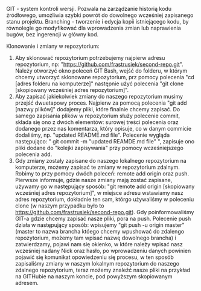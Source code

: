 GIT - system kontroli wersji. Pozwala na zarządzanie historią kodu źródłowego, umożliwia szybki powrót do dowolnego wcześniej zapisanego stanu projektu.
Branching - tworzenie i edycja kopii istniejącego kodu, by równolegle go modyfikować dla wprowadzenia zmian lub naprawienia bugów, bez ingerencji w główny kod.

Klonowanie i zmiany w repozytorium:
1. Aby sklonować repozytorium potrzebujemy najpierw adresu repozytorium, np: "https://github.com/frastrusiek/second-repo.git".
Należy otworzyć okno poleceń GIT Bash, wejść do folderu, w którym chcemy utworzyć sklonowane repozytorium, prz pomocy
polecenia "cd [adres folderu na komputerze]" następnie użyć polecenia "git clone [skopiowany wcześniej adres repozytorium]".
2. Aby zapisać jakiekolwiek zmiany do naszego repozytorium musimy przejść dwuetapowy proces. 
Najpierw za pomocą polecenia "git add [nazwy plików]" dodajemy pliki, które finalnie chcemy zapisać. 
Do samego zapisania plików w repozytorium służy polecenie commit, składa się ono z dwóch elementów: surowej treści polecenia
oraz dodanego przez nas komentarza, który opisuje, co w danym commicie dodaliśmy, np. "updated README.md file".
Polecenie wygląda następująco: " git commit -m "updated REAMDE.md file" ", zapisuje ono pliki dodane do "kolejki zapisywania"
przy pomocy wcześniejszego polecenia add.
3. Gdy zmiany zostały zapisane do naszego lokalnego repozytorium na komputerze, możemy zapisać te zmiany w repozytorium zdalnym.
Robimy to przy pomocy dwóch poleceń: remote add origin oraz push. Pierwsze informuje, gdzie nasze zmiany mają zostać zapisane,
używamy go w następujący sposób: "git remote add origin [skopiowany wcześniej adres repozytorium]", w miejsce adresu
wstawiamy nasz adres repozytorium, dokładnie ten sam, którgo używaliśmy w poleceniu clone (w naszym przypadku było to 
https://github.com/frastrusiek/second-repo.git). Gdy poinformowaliśmy GIT-a gdzie chcemy zapisać nasze pliki, pora na push.
Polecenie push działa w następujący sposób: wpisujemy "git push -u origin master" (master to nazwa brancha któego chcemy 
wpushować do zdalengo repozytorium, możemy tam wpisać nazwę dowolnego brancha) i zatwierdzamy, pojawi nam się okienko,
w które należy wpisać nasz wcześniej nadany Nick oraz hasło, po wprowadzeniu danych powinien pojawić się komunikat
opowiedzeniu się procesu, w ten sposób zapisaliśmy zmiany w naszym lokalnym repozytorium do naszego zdalnego repozytorium,
teraz możemy znaleźć nasze pliki na przykład na GITHubie na naszym koncie, pod powyższym skopiowanym adresem.
